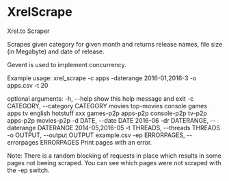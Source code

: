 # XrelScrape
Xrel.to Scraper

Scrapes given category for given month and returns release names, file size (in Megabyte) and date of release.

Gevent is used to implement concurrency.

Example usage: xrel_scrape -c apps -daterange 2016-01,2016-3 -o apps.csv -t 20

optional arguments:
  -h, --help            show this help message and exit
  -c CATEGORY, --category CATEGORY
                        movies top-movies console games apps tv english
                        hotstuff xxx games-p2p apps-p2p console-p2p tv-p2p
                        apps-p2p movies-p2p
  -d DATE, --date DATE  2016-06
  -dr DATERANGE, --daterange DATERANGE
                        2014-05,2016-05
  -t THREADS, --threads THREADS
  -o OUTPUT, --output OUTPUT
                        example.csv
  -ep ERRORPAGES, --errorpages ERRORPAGES
                        Print pages with an error.
                        
                        
                        
Note: There is a random blocking of requests in place which results in some pages not beeing scraped.
You can see which pages were not scraped with the -ep switch.
                        
                

